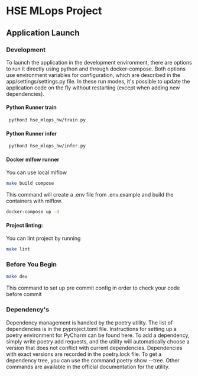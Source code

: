 # HSE MLops Project

## Application Launch

### Development

To launch the application in the development environment,
there are options to run it directly using python and through
docker-compose. Both options use environment variables for configuration,
which are described in the app/settings/settings.py file.
In these run modes, it's possible to update the application code on the fly without restarting
(except when adding new dependencies).


#### Python Runner train

```bash
 python3 hse_mlops_hw/train.py
```
#### Python Runner infer
```bash
 python3 hse_mlops_hw/infer.py
```

#### Docker mlfow runner
You can use local mlflow

```bash
make build compose
```

This command will create a .env file from .env.example and build the containers with mlflow.

```bash
docker-compose up -d
```


#### Project linting:
You can lint project by running

```bash
make lint
```


### Before You Begin


```bash
make dev
```

This command to set up pre commit config in order to check your code before commit

### Dependency's

Dependency management is handled by the poetry utility.
The list of dependencies is in the pyproject.toml file.
Instructions for setting up a poetry environment for PyCharm can be found here.
To add a dependency, simply write poetry add requests,
and the utility will automatically choose a version that does not conflict with current dependencies.
Dependencies with exact versions are recorded in the poetry.lock file. To get a dependency tree, you can use the command poetry show --tree.
Other commands are available in the official documentation for the utility.
